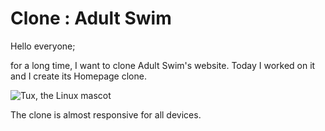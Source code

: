 # Clone : Adult Swim
 Hello everyone; 
 
 for a long time, I want to clone Adult Swim's website. Today I worked on it and I create its  Homepage clone.

 ![Tux, the Linux mascot](video/readme.gif)

 The clone is almost responsive for all devices.
